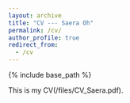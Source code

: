 ```yaml
---
layout: archive
title: "CV --- Saera Oh"
permalink: /cv/
author_profile: true
redirect_from: 
  - /cv
---
```


{% include base_path %}

This is my CV(/files/CV_Saera.pdf).
